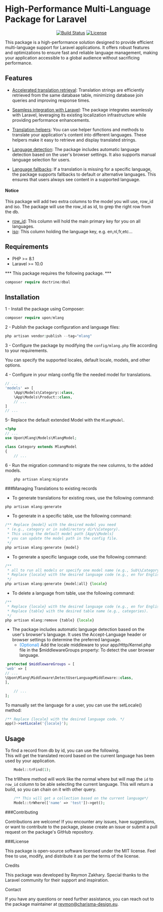# High-Performance Multi-Language Package for Laravel

<p align="center">
<a href="https://github.com/laravel/framework/actions"><img src="https://github.com/laravel/framework/workflows/tests/badge.svg" alt="Build Status"></a>
<a href="https://packagist.org/packages/laravel/framework"><img src="https://img.shields.io/packagist/l/laravel/framework" alt="License"></a>
</p>

This package is a high-performance solution designed to provide efficient multi-language support for Laravel applications. It offers robust features and optimizations to ensure fast and reliable language management, making your application accessible to a global audience without sacrificing performance.

## Features

* [Accelerated translation retrieval](#Acceleratedtranslationretrieval): Translation strings are efficiently retrieved from the same database table, minimizing database join queries and improving response times.
* [Seamless integration with Laravel](#SeamlessintegrationwithLaravel): The package integrates seamlessly with Laravel, leveraging its existing localization infrastructure while providing performance enhancements.


* [Translation helpers](#Translationhelpers): You can use helper functions and methods to translate your application's content into different languages. These helpers make it easy to retrieve and display translated strings.
* [Language detection](#Languagedetection): The package includes automatic language detection based on the user's browser settings. It also supports manual language selection for users.
* [Language fallbacks](#Languagefallbacks): If a translation is missing for a specific language, the package supports fallbacks to default or alternative languages. This ensures that users always see content in a supported language.

#### Notice
This package will add two extra columns to the model you will use, row_id and iso.
The package will use the row_id as id, to grep the right row from the db. 

* [row_id](#row_id): This column will hold the main primary key for you on all languages. 
* [iso](#iso): This column holding the language key, e.g. en,nl,fr,etc... 
## Requirements

* PHP >= 8.1
* Laravel >= 10.0 

*** This package requires the following package. ***
```php
composer require doctrine/dbal
```

## Installation
1 - Install the package using Composer:
```php
composer require upon/mlang
```
2 - Publish the package configuration and language files:
```php
php artisan vendor:publish --tag="mlang"
```
3 - Configure the package by modifying the ``config/mlang.php`` file according to your requirements.

You can specify the supported locales, default locale, models, and other options.

4 - Configure in your mlang config file the needed model for translations. 

```php
// ...
'models' => [
    \App\Models\Category::class,
    \App\Models\Product::class,
    // ...
]
// ...
```


5- Replace the default extended Model with the `MlangModel`.

```php
<?php
// ...
use Upon\Mlang\Models\MlangModel;

class Category extends MlangModel
{
    // ...
```
6 - Run the migration command to migrate the new columns, to the added models.

```shell
    php artisan mlang:migrate
```



###Managing Translations to existing records
* To generate translations for existing rows, use the following command:
```php
php artisan mlang:generate
```
* To generate in a specific table, use the following command:
```php
/** Replace {model} with the desired model you need 
 * (e.g., category or in subdirectory dir\\Category).
 * This using the default model path [App\\Models]
 * you can update the model path in the config file.  
 */
php artisan mlang:generate {model}
```

* To generate a specific language code, use the following command:
```php
/** 
 * all to run all models or specify one model name (e.g., Sub\\Category).
 * Replace {locale} with the desired language code (e.g., en for English).
 */
php artisan mlang:generate {model|all} {locale}
```


* To delete a language from table, use the following command:
```php
/**
 * Replace {locale} with the desired language code (e.g., en for English).
 * Replace {table} with the desired table name (e.g., categories).  
 */
php artisan mlang:remove {table} {locale}
```

- The package includes automatic language detection based on the user's browser's language. It uses the Accept-Language header or browser settings to determine the preferred language.
    - <span style="color: #1589F0;">(Optional)</span> Add the locale middleware to your app/Http/Kernel.php file in the $middlewareGroups property:
      To detect the user browser language.

```php
 protected $middlewareGroups = [
'web' => [
// ...
\Upon\Mlang\Middleware\DetectUserLanguageMiddleware::class,
],

    // ...
];
```

To manually set the language for a user, you can use the setLocale() method:
```php
/** Replace {locale} with the desired language code. */
app()->setLocale('{locale}');
```

## Usage

To find a record from db by id, you can use the following. \
This will get the translated record based on the current language has been used by your application.
```php
    Model::trFind(1);
```
The trWhere method will work like the normal where but will map the `id` to `row_id` column to be able selecting the current language.
This will return a build,  so you can chain on it with other query.
```php
    /** This will get a collection based on the current language*/
    Model::trWhere(['name' => 'test'])->get();
```

###Contributing

Contributions are welcome! If you encounter any issues, have suggestions, or want to contribute to the package, please create an issue or submit a pull request on the package's GitHub repository.

###License

This package is open-source software licensed under the MIT license. Feel free to use, modify, and distribute it as per the terms of the license.

Credits

This package was developed by Reymon Zakhary. Special thanks to the Laravel community for their support and inspiration.

Contact

If you have any questions or need further assistance, you can reach out to the package maintainer at reymon@charisma-design.eu.
